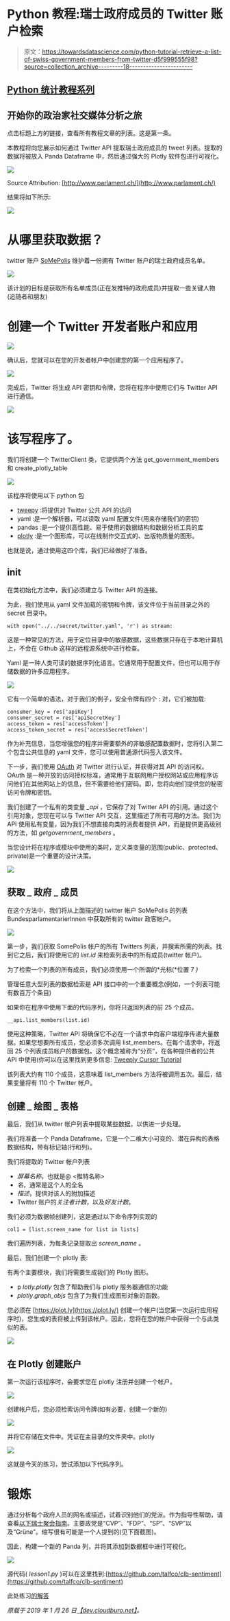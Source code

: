 # Python 教程:瑞士政府成员的 Twitter 账户检索

> 原文：<https://towardsdatascience.com/python-tutorial-retrieve-a-list-of-swiss-government-members-from-twitter-d5f999555f98?source=collection_archive---------18----------------------->

## [Python 统计教程系列](https://towardsdatascience.com/tagged/python-stat-tutorial)

## 开始你的政治家社交媒体分析之旅

点击标题上方的链接，查看所有教程文章的列表。这是第一条。

本教程将向您展示如何通过 Twitter API 提取瑞士政府成员的 tweet 列表。提取的数据将被放入 Panda Dataframe 中，然后通过强大的 Plotly 软件包进行可视化。

![](img/226d01024c33b64f6ce502a64dc80d39.png)

Source Attribution: [http://www.parlament.ch/](http://www.parlament.ch/)

结果将如下所示:

![](img/6dd56bb081ae874b75738de6d246d107.png)

# 从哪里获取数据？

twitter 账户 [SoMePolis](https://twitter.com/SoMePolis) 维护着一份拥有 Twitter 账户的瑞士政府成员名单。

![](img/89c0c8f2f7ebcbe064b6809fdbd7e72d.png)

该计划的目标是获取所有名单成员(正在发推特的政府成员)并提取一些关键人物(追随者和朋友)

# 创建一个 Twitter 开发者账户和应用

![](img/1de561255ac3e5561e680cbea7060692.png)

确认后，您就可以在您的开发者帐户中创建您的第一个应用程序了。

![](img/242d6bb5a5a83f201b93e547d4d4d558.png)

完成后，Twitter 将生成 API 密钥和令牌，您将在程序中使用它们与 Twitter API 进行通信。

![](img/2d16a5fdb42909dbf3de94beb80d171c.png)

# 该写程序了。

我们将创建一个 TwitterClient 类，它提供两个方法 get_government_members 和 create_plotly_table

![](img/d250fdf71d02d15aa2cca15d9d5e94a2.png)

该程序将使用以下 python 包

*   [tweepy](http://docs.tweepy.org/en/3.7.0/index.html) :将提供对 Twitter 公共 API 的访问
*   yaml :是一个解析器，可以读取 yaml 配置文件(用来存储我们的密钥)
*   pandas :是一个提供高性能、易于使用的数据结构和数据分析工具的库
*   [plotly](https://plot.ly/python/) :是一个图形库，可以在线制作交互式的、出版物质量的图形。

也就是说，通过使用这四个库，我们已经做好了准备。

## __init__

在类初始化方法中，我们必须建立与 Twitter API 的连接。

为此，我们使用从 yaml 文件加载的密钥和令牌，该文件位于当前目录之外的 secret 目录中。

```
with open("../../secret/twitter.yaml", 'r') as stream:
```

这是一种常见的方法，用于定位目录中的敏感数据，这些数据只存在于本地计算机上，不会在 Github 这样的远程源系统中进行检查。

Yaml 是一种人类可读的数据序列化语言。它通常用于配置文件，但也可以用于存储数据的许多应用程序。

![](img/6ed1ed190281d097297e90868524e776.png)

它有一个简单的语法，对于我们的例子，安全令牌有四个 <key>: <value>对，它们被加载:</value></key>

```
consumer_key = res['apiKey'] 
consumer_secret = res['apiSecretKey'] 
access_token = res['accessToken'] 
access_token_secret = res['accessSecretToken']
```

作为补充信息，当您增强您的程序并需要额外的非敏感配置数据时，您将引入第二个包含公共信息的 yaml 文件，您可以使用普通源代码签入该文件。

下一步，我们使用 [OAuth](https://en.wikipedia.org/wiki/OAuth) 对 Twitter 进行认证，并获得对其 API 的访问权。OAuth 是一种开放的访问授权标准，通常用于互联网用户授权网站或应用程序访问他们在其他网站上的信息，但不需要给他们密码。即，您将向他们提供您的秘密访问令牌和密钥。

我们创建了一个私有的类变量 *_api* ，它保存了对 Twitter API 的引用。通过这个引用对象，您现在可以与 Twitter API 交互，这里描述了所有可用的方法。我们为 API 使用私有变量，因为我们不想直接向类的消费者提供 API，而是提供更高级别的方法，如 *getgovernment_members* 。

当您设计将在程序或模块中使用的类时，定义类变量的范围(public、protected、private)是一个重要的设计决策。

![](img/bcfce21dc441857c7a9a58b5d81bd375.png)

## 获取 _ 政府 _ 成员

在这个方法中，我们将从上面描述的 twitter 帐户 SoMePolis 的列表 BundesparlamentarierInnen 中获取所有的 twitter 政客帐户。

![](img/245de8a7354a79f7a8e002e2045f03fc.png)

第一步，我们获取 SomePolis 帐户的所有 Twitters 列表，并搜索所需的列表。找到它之后，我们将使用它的 *list.id* 来检索列表中的所有成员(twitter 帐户)。

为了检索一个列表的所有成员，我们必须使用一个所谓的*光标(*位置 7 *)*

管理任意大型列表的数据检索是 API 接口中的一个重要概念(例如，一个列表可能有数百万个条目)

如果你在程序中使用下面的代码序列，你将只返回列表的前 25 个成员。

```
__api.list_members(list.id)
```

使用这种策略，Twitter API 将确保它不必在一个请求中向客户端程序传递大量数据。如果您想要所有成员，您必须多次调用 list_members。在每个请求中，将返回 25 个列表成员帐户的数据包。这个概念被称为“分页”，在各种提供者的公共 API 中使用(你可以在这里找到更多信息: [Tweeply Cursor Tutorial](http://docs.tweepy.org/en/v3.5.0/cursor_tutorial.html)

该列表大约有 110 个成员，这意味着 list_members 方法将被调用五次。最后，结果变量将有 110 个 Twitter 帐户。

## 创建 _ 绘图 _ 表格

最后，我们从 twitter 帐户列表中提取某些数据，以供进一步处理。

我们将准备一个 Panda Dataframe，它是一个二维大小可变的、潜在异构的表格数据结构，带有标记轴(行和列)。

我们将提取的 Twitter 帐户列表

*   *屏幕名称*，也就是@ <推特名称>
*   *名*，通常是这个人的全名
*   *描述*，提供对该人的附加描述
*   Twitter 账户的*关注者计数*，以及*好友计数*。

我们必须为数据帧创建列，这是通过以下命令序列实现的

```
col1 = [list.screen_name for list in lists]
```

我们遍历列表，为每条记录提取出 *screen_name* 。

最后，我们创建一个 plotly 表:

有两个主要模块，我们将需要生成我们的 Plotly 图形。

*   p *lotly.plotly* 包含了帮助我们与 plotly 服务器通信的功能
*   *plotly.graph_objs* 包含了为我们生成图形对象的函数。

您必须在 [https://plot.ly](https://plot.ly/) 创建一个帐户(当您第一次运行应用程序时)，您生成的表将被上传到该帐户。因此，您将在您的帐户中获得一个与此类似的表。

![](img/e3d417034551d546b417f963250a388f.png)

## 在 Plotly 创建账户

第一次运行该程序时，会要求您在 plotly 注册并创建一个帐户。

![](img/b53946b2ca7f41905b8af5a8e05acb29.png)

创建帐户后，您必须检索访问令牌(如有必要，创建一个新的)

![](img/1efacee88bfad1d6f4eb7f6073229d3f.png)

并将它存储在文件中。凭证在主目录的文件夹中。plotly

![](img/ff1f4e38dbbd08f2955673f645ee04a1.png)

这就是今天的练习，尝试添加以下代码序列。

# 锻炼

通过分析每个政府人员的网名或描述，试着识别他们的党派。作为指导性帮助，请查看[以下瑞士聚会指南](https://www.parlament.ch/en/organe/groups/parties-in-parliament)。主要政党是“CVP”、“FDP”、“SP”、“SVP”以及“Grüne”。缩写很有可能是一个人提到的(见下面截图)。

因此，构建一个新的 Panda 列，并将其添加到数据框中进行可视化。

![](img/9103d3c402bdd5b15c1a5a56593c9ca3.png)

源代码( *lesson1.py* )可以在这里找到:[https://github.com/talfco/clb-sentiment](https://github.com/talfco/clb-sentiment)

此处练习[的解答](https://dev.cloudburo.net/2019/01/27/python-tutorial-exercise-1-introduce-check_for_party.html)

*原载于 2019 年 1 月 26 日*[*【dev.cloudburo.net】*](https://dev.cloudburo.net/2019/01/26/python-tutorial-retrieve-a-list-of-swiss-government-members-from-twitter.html)*。*